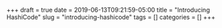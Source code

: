 +++ 
draft = true
date = 2019-06-13T09:21:59-05:00
title = "Introducing HashiCode"
slug = "introducing-hashicode" 
tags = []
categories = []
+++
